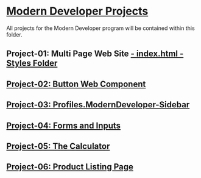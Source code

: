 # [Modern Developer Projects](https://blakesandes.github.io/moderndeveloper-projects)
All projects for the Modern Developer program will be contained within this folder.

## Project-01: Multi Page Web Site [- index.html - ](index.html)[Styles Folder](styles)
## [Project-02: Button Web Component](01-Button-Web-Component)
## [Project-03: Profiles.ModernDeveloper-Sidebar](02-Profiles-ModernDeveloper-Sidebar)
## [Project-04: Forms and Inputs](03-Forms-and-Inputs)
## [Project-05: The Calculator](04-Calculator)
## [Project-06: Product Listing Page](05-Product-Listing-Page)

